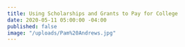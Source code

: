 ```yaml
---
title: Using Scholarships and Grants to Pay for College
date: 2020-05-11 05:00:00 -04:00
published: false
image: "/uploads/Pam%20Andrews.jpg"
---
```


